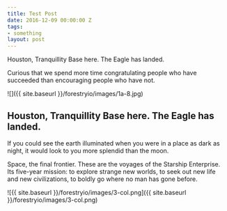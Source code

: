 ```yaml
---
title: Test Post
date: 2016-12-09 00:00:00 Z
tags:
- something
layout: post
---
```

Houston, Tranquillity Base here. The Eagle has landed.

Curious that we spend more time congratulating people who have succeeded than encouraging people who have not.

![]({{ site.baseurl }}/forestryio/images/1a-8.jpg)

## Houston, Tranquillity Base here. The Eagle has landed.

If you could see the earth illuminated when you were in a place as dark as night, it would look to you more splendid than the moon.

Space, the final frontier. These are the voyages of the Starship Enterprise. Its five-year mission: to explore strange new worlds, to seek out new life and new civilizations, to boldly go where no man has gone before.

![{{ site.baseurl }}/forestryio/images/3-col.png]({{ site.baseurl }}/forestryio/images/3-col.png)